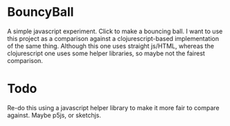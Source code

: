 # BouncyBall
A simple javascript experiment.  Click to make a bouncing ball.  I want to use this project as a comparison against a clojurescript-based implementation of the same thing.  Although this one uses straight js/HTML, whereas the clojurescript one uses some helper libraries, so maybe not the fairest comparison.

# Todo
Re-do this using a javascript helper library to make it more fair to compare against.  Maybe p5js, or sketchjs.
